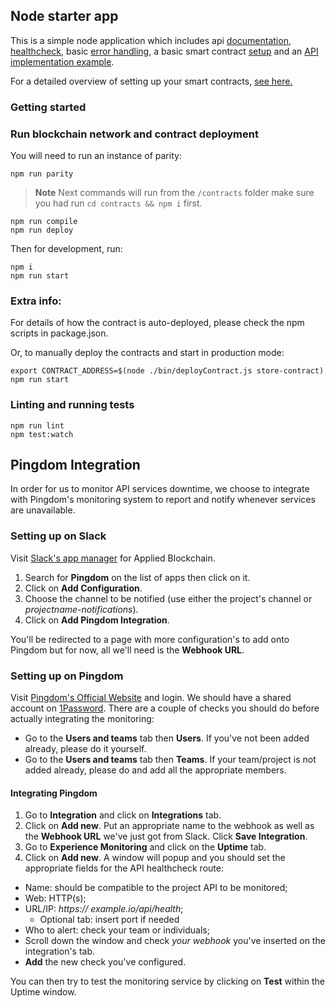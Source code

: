 ## Node starter app

This is a simple node application which includes api [documentation](https://github.com/koajs/koa/tree/master/docs),
[healthcheck](https://github.com/appliedblockchain/koa-healthcheck), basic [error handling](lib/middleware), a
basic smart contract [setup](src/setupWeb3.js) and an [API implementation example](src/api).

For a detailed overview of setting up your smart contracts, [see here.](https://github.com/appliedblockchain/base-contracts)

### Getting started

### Run blockchain network and contract deployment

You will need to run an instance of parity:

```
npm run parity
```

>**Note**  Next commands will run from the `/contracts` folder make sure you had run
`cd contracts && npm i` first.

```
npm run compile
npm run deploy
```

Then for development, run:

```
npm i
npm run start
```

### Extra info:

For details of how the contract is auto-deployed, please check the npm scripts in package.json.

Or, to manually deploy the contracts and start in production mode:

```
export CONTRACT_ADDRESS=$(node ./bin/deployContract.js store-contract)
npm run start
```

### Linting and running tests

```
npm run lint
npm test:watch
```

## Pingdom Integration

In order for us to monitor API services downtime, we choose to integrate with Pingdom's monitoring system
to report and notify whenever services are unavailable.

### Setting up on Slack

Visit [Slack's app manager](https://appliedblockchain.slack.com/apps/manage) for Applied Blockchain.

1. Search for **Pingdom** on the list of apps then click on it.
2. Click on **Add Configuration**.
3. Choose the channel to be notified (use either the project's channel or *projectname-notifications*).
4. Click on **Add Pingdom Integration**.

You'll be redirected to a page with more configuration's to add onto Pingdom but for now, all we'll need is the **Webhook URL**.

### Setting up on Pingdom

Visit [Pingdom's Official Website](https://www.pingdom.com/) and login. We should have a shared account on [1Password](https://1password.com/).
There are a couple of checks you should do before actually integrating the monitoring:

- Go to the **Users and teams** tab then **Users**. If you've not been added already, please do it yourself.
- Go to the **Users and teams** tab then **Teams**. If your team/project is not added already, please do and add all the appropriate members.

#### Integrating Pingdom

1. Go to **Integration** and click on **Integrations** tab.
2. Click on **Add new**. Put an appropriate name to the webhook as well as the **Webhook URL** we've just got from Slack. Click **Save Integration**.
3. Go to **Experience Monitoring** and click on the **Uptime** tab.
4. Click on **Add new**. A window will popup and you should set the appropriate fields for the API healthcheck route:
  - Name: should be compatible to the project API to be monitored;
  - Web: HTTP(s);
  - URL/IP: *https://* *example.io/api/health*;
    - Optional tab: insert port if needed
  - Who to alert: check your team or individuals;
  - Scroll down the window and check *your webhook* you've inserted on the integration's tab.
- **Add** the new check you've configured.

You can then try to test the monitoring service by clicking on **Test** within the Uptime window.
